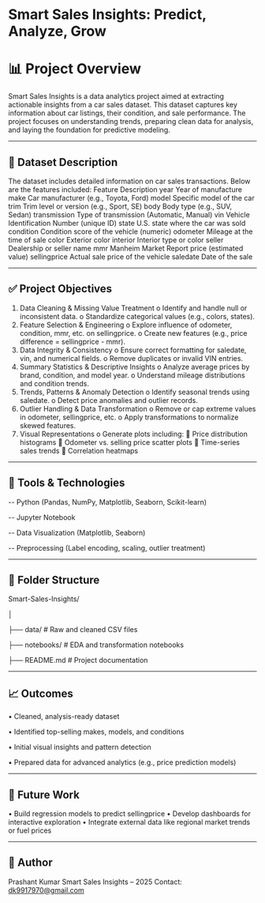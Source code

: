 # Smart Sales Insights: Predict, Analyze, Grow
# 📊 Project Overview
Smart Sales Insights is a data analytics project aimed at extracting actionable insights from a car sales dataset. This dataset captures key information about car listings, their condition, and sale performance. The project focuses on understanding trends, preparing clean data for analysis, and laying the foundation for predictive modeling.
________________________________________
## 📁 Dataset Description
The dataset includes detailed information on car sales transactions. Below are the features included:
Feature	Description
year	Year of manufacture
make	Car manufacturer (e.g., Toyota, Ford)
model	Specific model of the car
trim	Trim level or version (e.g., Sport, SE)
body	Body type (e.g., SUV, Sedan)
transmission	Type of transmission (Automatic, Manual)
vin	Vehicle Identification Number (unique ID)
state	U.S. state where the car was sold
condition	Condition score of the vehicle (numeric)
odometer	Mileage at the time of sale
color	Exterior color
interior	Interior type or color
seller	Dealership or seller name
mmr	Manheim Market Report price (estimated value)
sellingprice	Actual sale price of the vehicle
saledate	Date of the sale
________________________________________
## ✅ Project Objectives
1.	Data Cleaning & Missing Value Treatment
o	Identify and handle null or inconsistent data.
o	Standardize categorical values (e.g., colors, states).
2.	Feature Selection & Engineering
o	Explore influence of odometer, condition, mmr, etc. on sellingprice.
o	Create new features (e.g., price difference = sellingprice - mmr).
3.	Data Integrity & Consistency
o	Ensure correct formatting for saledate, vin, and numerical fields.
o	Remove duplicates or invalid VIN entries.
4.	Summary Statistics & Descriptive Insights
o	Analyze average prices by brand, condition, and model year.
o	Understand mileage distributions and condition trends.
5.	Trends, Patterns & Anomaly Detection
o	Identify seasonal trends using saledate.
o	Detect price anomalies and outlier records.
6.	Outlier Handling & Data Transformation
o	Remove or cap extreme values in odometer, sellingprice, etc.
o	Apply transformations to normalize skewed features.
7.	Visual Representations
o	Generate plots including:
	Price distribution histograms
	Odometer vs. selling price scatter plots
	Time-series sales trends
	Correlation heatmaps
________________________________________
## 🧰 Tools & Technologies
--	Python (Pandas, NumPy, Matplotlib, Seaborn, Scikit-learn)

-- Jupyter Notebook

--	Data Visualization (Matplotlib, Seaborn)

--	Preprocessing (Label encoding, scaling, outlier treatment)

________________________________________
## 📂 Folder Structure
Smart-Sales-Insights/

│

├── data/ # Raw and cleaned CSV files

├── notebooks/              # EDA and transformation notebooks

├── README.md               # Project documentation

________________________________________
## 📈 Outcomes
•	Cleaned, analysis-ready dataset

•	Identified top-selling makes, models, and conditions

•	Initial visual insights and pattern detection

•	Prepared data for advanced analytics (e.g., price prediction models)

________________________________________
## 🚀 Future Work
•	Build regression models to predict sellingprice
•	Develop dashboards for interactive exploration
•	Integrate external data like regional market trends or fuel prices
________________________________________
## 📝 Author
Prashant Kumar
Smart Sales Insights – 2025
Contact: dk9917970@gmail.com

